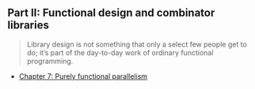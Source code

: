 ## Part II: Functional design and combinator libraries

> Library design is not something that only a select few people get to do; it’s part of the day-to-day work of ordinary functional programming.

* [Chapter 7: Purely functional parallelism](https://github.com/miguel-vila/fp-in-scala/blob/master/apuntes/chapter7.md)
